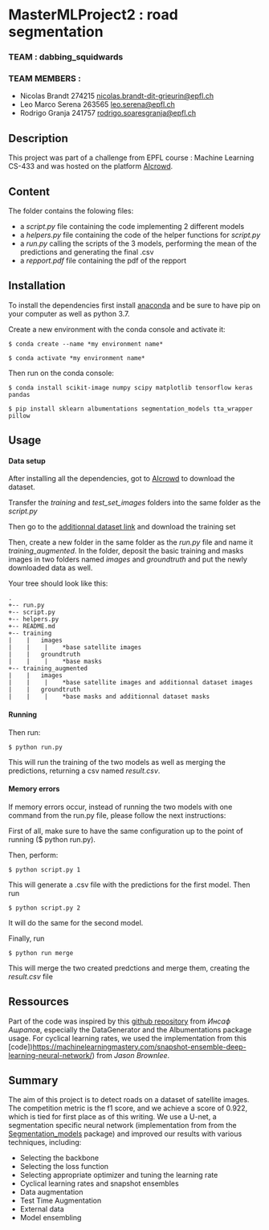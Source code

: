 ﻿# MasterMLProject2 : road segmentation
### TEAM : dabbing_squidwards
### TEAM MEMBERS : 
- Nicolas Brandt 274215 nicolas.brandt-dit-grieurin@epfl.ch
- Leo Marco Serena 263565 leo.serena@epfl.ch
- Rodrigo Granja 241757 rodrigo.soaresgranja@epfl.ch

Description
-----------
This project was part of a challenge from EPFL course : Machine Learning CS-433 and was hosted on the platform [AIcrowd](https://www.aicrowd.com/).

Content
-------
The folder contains the folowing files:
 - a *script.py* file containing the code implementing 2 different models
 - a *helpers.py* file containing the code of the helper functions for *script.py*
 - a *run.py* calling the scripts of the 3 models, performing the mean of the predictions and generating the final .csv
 - a *repport.pdf* file containing the pdf of the repport 

Installation
------------
To install the dependencies first install [anaconda](https://www.anaconda.com/distribution/) and be sure to have pip on your computer as well as python 3.7.

Create a new environment with the conda console and activate it:

```
$ conda create --name *my environment name*

$ conda activate *my environment name*
```

Then run on the conda console:

```
$ conda install scikit-image numpy scipy matplotlib tensorflow keras pandas

$ pip install sklearn albumentations segmentation_models tta_wrapper pillow
```

Usage
-----
#### Data setup
After installing all the dependencies, got to [AIcrowd](https://www.aicrowd.com/challenges/epfl-ml-road-segmentation-2019/dataset_files)
to download the dataset.

Transfer the *training* and *test_set_images* folders into the same folder as the *script.py*

Then go to the [additionnal dataset link](https://www.cs.toronto.edu/~vmnih/data/) and download the training set

Then, create a new folder in the same folder as the *run.py* file and name it *training_augmented*. In the folder, deposit the basic training and masks images in two folders named *images* and *groundtruth* and put the newly downloaded data as well.

Your tree should look like this:

```
.
+-- run.py
+-- script.py
+-- helpers.py
+-- README.md
+-- training
|    |   images
|    |    |    *base satellite images
|    |   groundtruth
|    |    |    *base masks
+-- training_augmented
|    |   images
|    |    |    *base satellite images and additionnal dataset images
|    |   groundtruth
|    |    |    *base masks and additionnal dataset masks
```

#### Running
Then run:
```
$ python run.py
```
This will run the training of the two models as well as merging the predictions, returning a csv named *result.csv*.


#### Memory errors
If memory errors occur, instead of running the two models with one command from the run.py file, please follow the next instructions:

First of all, make sure to have the same configuration up to the point of running ($ python run.py).

Then, perform:
```
$ python script.py 1
```
This will generate a .csv file with the predictions for the first model. Then run
```
$ python script.py 2
```
It will do the same for the second model.

Finally, run
```
$ python run merge
```
This will merge the two created predctions and merge them, creating the *result.csv* file

Ressources
----------
Part of the code was inspired by this [github repository](https://github.com/Diyago/ML-DL-scripts/blob/master/DEEP%20LEARNING/segmentation/Segmentation%20pipeline/segmentation%20pipeline.ipynb) from *Инсаф Ашрапов*, especially the DataGenerator and the Albumentations package usage.
For cyclical learning rates, we used the implementation from this [code])https://machinelearningmastery.com/snapshot-ensemble-deep-learning-neural-network/) from *Jason Brownlee*.

Summary
-------
The aim of this project is to detect roads on a dataset of satellite images. The competition metric is the f1 score, and we achieve a score of 0.922, which is tied for first place as of this writing.
We use a U-net, a segmentation specific neural network (implementation from from the [Segmentation_models](https://github.com/qubvel/segmentation_models) package) and improved our results with various techniques, including: 

 - Selecting the backbone
 - Selecting the loss function
 - Selecting appropriate optimizer and tuning the learning rate
 - Cyclical learning rates and snapshot ensembles
 - Data augmentation
 - Test Time Augmentation
 - External data
 - Model ensembling
 
